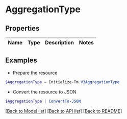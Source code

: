 # AggregationType
## Properties

Name | Type | Description | Notes
------------ | ------------- | ------------- | -------------

## Examples

- Prepare the resource
```powershell
$AggregationType = Initialize-Tm.V3AggregationType 
```

- Convert the resource to JSON
```powershell
$AggregationType | ConvertTo-JSON
```

[[Back to Model list]](../README.md#documentation-for-models) [[Back to API list]](../README.md#documentation-for-api-endpoints) [[Back to README]](../README.md)


